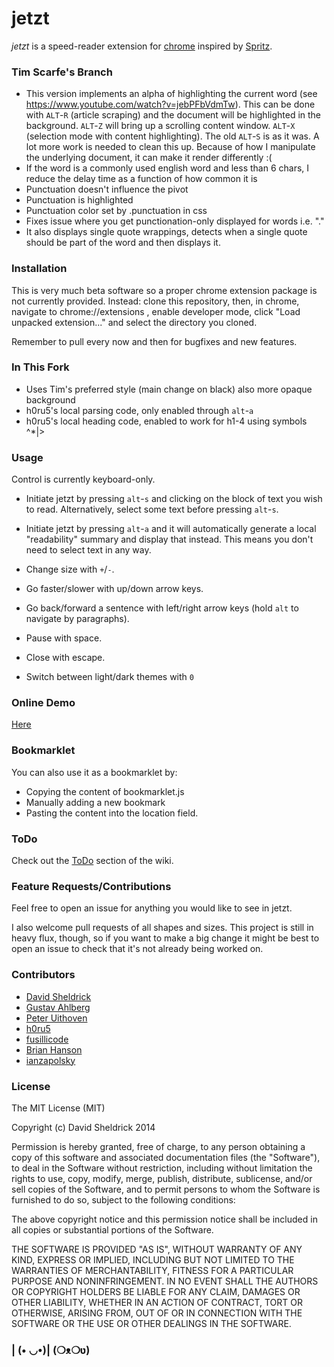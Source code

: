 # jetzt

*jetzt* is a speed-reader extension for [chrome](http://google.com/chrome) inspired by [Spritz](http://www.spritzinc.com/).

### Tim Scarfe's Branch

- This version implements an alpha of highlighting the current word (see https://www.youtube.com/watch?v=jebPFbVdmTw). This can be done with `ALT`-`R` (article scraping) and the document will be highlighted in the background. `ALT`-`Z` will bring up a scrolling content window. `ALT`-`X` (selection mode with content highlighting). The old `ALT`-`S` is as it was. A lot more work is needed to clean this up. Because of how I manipulate the underlying document, it can make it render differently :(
- If the word is a commonly used english word and less than 6 chars, I reduce the delay time as a function of how common it is
- Punctuation doesn't influence the pivot
- Punctuation is highlighted
- Punctuation color set by .punctuation in css
- Fixes issue where you get punctionation-only displayed for words i.e. "."
- It also displays single quote wrappings, detects when a single quote should be part of the word and then displays it.


### Installation

This is very much beta software so a proper chrome extension package is not currently provided. Instead: clone this repository, then, in chrome, navigate to chrome://extensions , enable developer mode, click "Load unpacked extension..." and select the directory you cloned.

Remember to pull every now and then for bugfixes and new features.

### In This Fork

- Uses Tim's preferred style (main change on black) also more opaque background
- h0ru5's local parsing code, only enabled through `alt`-`a`
- h0ru5's local heading code, enabled to work for h1-4 using symbols ^*|>

### Usage

Control is currently keyboard-only.

- Initiate jetzt by pressing `alt`-`s` and clicking on the block of text you wish to read. Alternatively, select some text before pressing `alt`-`s`.

- Initiate jetzt by pressing `alt`-`a` and it will automatically generate a local "readability" summary and display that instead. This means you don't need to select text in any way.

- Change size with `+`/`-`.

- Go faster/slower with up/down arrow keys.

- Go back/forward a sentence with left/right arrow keys (hold `alt` to navigate by paragraphs).

- Pause with space.

- Close with escape.

- Switch between light/dark themes with `0`

### Online Demo

[Here](http://ds300.github.com/jetzt/)

### Bookmarklet

You can also use it as a bookmarklet by:
- Copying the content of bookmarklet.js
- Manually adding a new bookmark
- Pasting the content into the location field. 

### ToDo

Check out the [ToDo](https://github.com/ds300/jetzt/wiki/ToDo) section of the wiki.

### Feature Requests/Contributions

Feel free to open an issue for anything you would like to see in jetzt. 

I also welcome pull requests of all shapes and sizes. This project is still in heavy flux, though, so if you want to make a big change it might be best to open an issue to check that it's not already being worked on.

### Contributors

- [David Sheldrick](http://github.com/ds300)
- [Gustav Ahlberg](http://github.com/Gyran)
- [Peter Uithoven](http://github.com/peteruithoven)
- [h0ru5](http://github.com/h0ru5)
- [fusillicode](http://github.com/fusillicode)
- [Brian Hanson](http://github.com/brianjhanson)
- [ianzapolsky](http://github.com/ianzapolsky)


### License

The MIT License (MIT)

Copyright (c) David Sheldrick 2014

Permission is hereby granted, free of charge, to any person obtaining a copy
of this software and associated documentation files (the "Software"), to deal
in the Software without restriction, including without limitation the rights
to use, copy, modify, merge, publish, distribute, sublicense, and/or sell
copies of the Software, and to permit persons to whom the Software is
furnished to do so, subject to the following conditions:

The above copyright notice and this permission notice shall be included in
all copies or substantial portions of the Software.

THE SOFTWARE IS PROVIDED "AS IS", WITHOUT WARRANTY OF ANY KIND, EXPRESS OR
IMPLIED, INCLUDING BUT NOT LIMITED TO THE WARRANTIES OF MERCHANTABILITY,
FITNESS FOR A PARTICULAR PURPOSE AND NONINFRINGEMENT. IN NO EVENT SHALL THE
AUTHORS OR COPYRIGHT HOLDERS BE LIABLE FOR ANY CLAIM, DAMAGES OR OTHER
LIABILITY, WHETHER IN AN ACTION OF CONTRACT, TORT OR OTHERWISE, ARISING FROM,
OUT OF OR IN CONNECTION WITH THE SOFTWARE OR THE USE OR OTHER DEALINGS IN
THE SOFTWARE.

### | (• ◡•)| (❍ᴥ❍ʋ)
